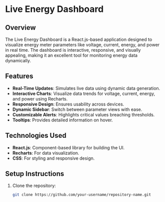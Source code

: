 # Live Energy Dashboard

## Overview
The Live Energy Dashboard is a React.js-based application designed to visualize energy meter parameters like voltage, current, energy, and power in real time. The dashboard is interactive, responsive, and visually appealing, making it an excellent tool for monitoring energy data dynamically.

## Features
- **Real-Time Updates**: Simulates live data using dynamic data generation.
- **Interactive Charts**: Visualize data trends for voltage, current, energy, and power using Recharts.
- **Responsive Design**: Ensures usability across devices.
- **Dynamic Sidebar**: Switch between parameter views with ease.
- **Customizable Alerts**: Highlights critical values breaching thresholds.
- **Tooltips**: Provides detailed information on hover.

## Technologies Used
- **React.js**: Component-based library for building the UI.
- **Recharts**: For data visualization.
- **CSS**: For styling and responsive design.

## Setup Instructions
1. Clone the repository:
   ```bash
   git clone https://github.com/your-username/repository-name.git
